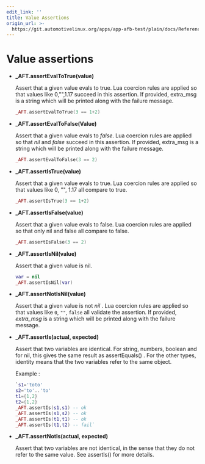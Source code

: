 ```yaml
---
edit_link: ''
title: Value Assertions
origin_url: >-
  https://git.automotivelinux.org/apps/app-afb-test/plain/docs/Reference/LuaUnitAssertionFunctions/1_ValueAssertions.md?h=flounder
---
```


<!-- WARNING: This file is generated by fetch_docs.js using /home/boron/Documents/AGL/docs-webtemplate/site/_data/tocs/apis_services/flounder/flounder-app-afb-test-developer-guides-api-services-book.yml -->

# Value assertions

* **_AFT.assertEvalToTrue(value)**

    Assert that a given value evals to true. Lua coercion rules are applied so
    that values like 0,"",1.17 succeed in this assertion. If provided, extra_msg
    is a string which will be printed along with the failure message.

    ```lua
    _AFT.assertEvalToTrue(3 == 1+2)
    ```

* **_AFT.assertEvalToFalse(Value)**

    Assert that a given value evals to *false*. Lua coercion rules are applied so
    that *nil* and *false* succeed in this assertion. If provided, extra_msg is a
    string which will be printed along with the failure message.

    ```lua
    _AFT.assertEvalToFalse(3 == 2)
    ```

* **_AFT.assertIsTrue(value)**

    Assert that a given value evals to true. Lua coercion rules are applied so
    that values like 0, "", 1.17 all compare to true.

    ```lua
    _AFT.assertIsTrue(3 == 1+2)
    ```

* **_AFT.assertIsFalse(value)**

    Assert that a given value evals to false. Lua coercion rules are applied so
    that only nil and false all compare to false.

    ```lua
    _AFT.assertIsFalse(3 == 2)
    ```

* **_AFT.assertIsNil(value)**

    Assert that a given value is nil.

    ```lua
    var = nil
    _AFT.assertIsNil(var)
    ```

* **_AFT.assertNotIsNil(value)**

    Assert that a given value is not *nil* . Lua coercion rules are applied
    so that values like ``0``, ``""``, ``false`` all validate the assertion.
    If provided, *extra_msg* is a string which will be printed along with the
    failure message.

* **_AFT.assertIs(actual, expected)**

    Assert that two variables are identical. For string, numbers, boolean and
    for nil, this gives the same result as assertEquals() . For the other types,
    identity means that the two variables refer to the same object.

    Example :

    ```lua
    `s1='toto'
    s2='to'..'to'
    t1={1,2}
    t2={1,2}
    _AFT.assertIs(s1,s1) -- ok
    _AFT.assertIs(s1,s2) -- ok
    _AFT.assertIs(t1,t1) -- ok
    _AFT.assertIs(t1,t2) -- fail`
    ```

* **_AFT.assertNotIs(actual, expected)**

    Assert that two variables are not identical, in the sense that they do not
    refer to the same value. See assertIs() for more details.